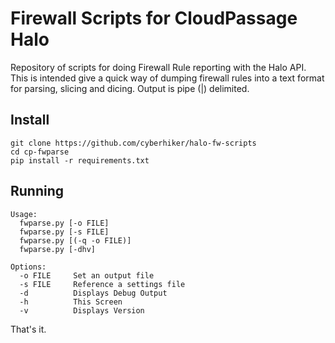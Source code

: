 # Firewall Scripts for CloudPassage Halo
Repository of scripts for doing Firewall Rule reporting with the Halo API.  This is intended give a quick way of dumping firewall rules into a text format for parsing, slicing and dicing.  Output is pipe (|) delimited.

## Install

```
git clone https://github.com/cyberhiker/halo-fw-scripts
cd cp-fwparse
pip install -r requirements.txt
```

## Running

```
Usage:
  fwparse.py [-o FILE]
  fwparse.py [-s FILE]
  fwparse.py [(-q -o FILE)]
  fwparse.py [-dhv]

Options:
  -o FILE     Set an output file
  -s FILE     Reference a settings file
  -d          Displays Debug Output
  -h          This Screen
  -v          Displays Version
```

That's it.
